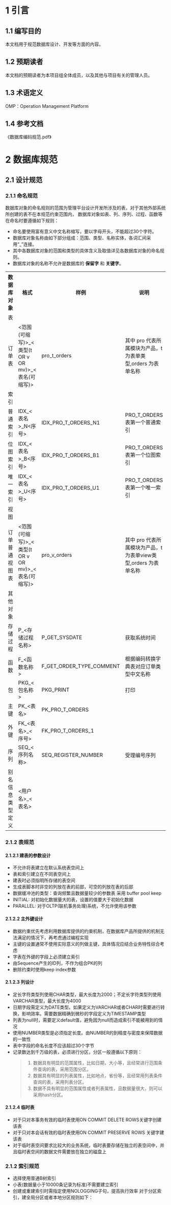 # 1 引言

## 1.1  编写目的
  本文档用于规范数据库设计、开发等方面的内容。
## 1.2  预期读者
本文档的预期读者为本项目组全体成员，以及其他与项目有关的管理人员。
## 1.3  术语定义
OMP：Operation Management Platform

## 1.4  参考文档
《数据库编码规范.pdf》

# 2 数据库规范
## 2.1  设计规范
### 2.1.1  命名规范
数据库对象的命名规则的范围为管理平台设计开发所涉及的表，对于其他外部系统所创建的表不在本规范约束范围内，
数据库对象如表、列、序列、过程、函数等在命名时要遵循如下规则：
* 命名要使用富有意义中文名称缩写，要以字母开头，不能超过30个字符。
* 数据库对象名称由如下部分组成：范围、类型、名称实体，各词汇间采用“_”连接。
* 其中各数据库对象的范围和类型的具体含义及取值详见各数据库对象的命名规则。
* 数据库对象的名称不允许是数据库的 **保留字** 和 **关键字**。

<table>
    <tr>
        <th>数据库对象</th>
        <th>格式</th>
        <th>样例</th>
        <th>说明</th>
    </tr>
    <tr>
        <td>表</td>
        <td></td>
        <td></td>
        <td></td>
    </tr>
    <tr>
        <td>订单表</td>
        <td><范围(可缩写)>_<类型(t OR v OR mv)>_<表名(可缩写)></td>
        <td>pro_t_orders</td>
        <td>其中 pro 代表所属模块为产品，t 为表单类型,orders 为表单名称</td>
    </tr>
    <tr>
        <td>索引</td>
        <td></td>
        <td></td>
        <td></td>
    </tr>
    <tr>
        <td>普通索引</td>
        <td>IDX_<表名>_N<序号></td>
        <td>IDX_PRO_T_ORDERS_N1</td>
        <td>PRO_T_ORDERS表第一个普通索引</td>
    </tr>
    <tr>
        <td>位图索引</td>
        <td>IDX_<表名>_B<序号></td>
        <td>IDX_PRO_T_ORDERS_B1</td>
        <td>PRO_T_ORDERS表第一个位图索引</td>
    </tr>
    <tr>
        <td>唯一索引</td>
        <td>IDX_<表名>_U<序号></td>
        <td>IDX_PRO_T_ORDERS_U1</td>
        <td>PRO_T_ORDERS表第一个唯一索引</td>
    </tr>
    <tr>
        <td>视图</td>
        <td></td>
        <td></td>
        <td></td>
    </tr>
    <tr>
        <td>订单普通视图表</td>
        <td><范围(可缩写)>_<类型(t OR v OR mv)>_<表名(可缩写)></td>
        <td>pro_v_orders</td>
        <td>其中 pro 代表所属模块为产品，t 为表单view类型,orders 为表单名称</td>
    </tr>
    <tr>
        <td>其他对象</td>
        <td></td>
        <td></td>
        <td></td>
    </tr>
    <tr>
        <td>存储过程</td>
        <td>P_<存储过程名称></td>
        <td>P_GET_SYSDATE</td>
        <td>获取系统时间</td>
    </tr>
    <tr>
        <td>函数</td>
        <td>F_<函数名称></td>
        <td>F_GET_ORDER_TYPE_COMMENT</td>
        <td>根据编码转换字典表对应订单类型中文名称</td>
    </tr>
    <tr>
        <td>包</td>
        <td>PKG_<包名称></td>
        <td>PKG_PRINT</td>
        <td>打印</td>
    </tr>
    <tr>
        <td>主键</td>
        <td>PK_<表名></td>
        <td>PK_PRO_T_ORDERS</td>
        <td></td>
    </tr>
    <tr>
        <td>外键</td>
        <td>FK_<表名>_<序号></td>
        <td>FK_PRO_T_ORDERS_1</td>
        <td></td>
    </tr>
    <tr>
        <td>序列</td>
        <td>SEQ_<序列名称></td>
        <td>SEQ_REGISTER_NUMBER</td>
        <td>受理编号序列</td>
    </tr>
    <tr>
        <td>别名信息类型定义</td>
        <td><用户名>_<表名></td>
        <td></td>
        <td></td>
    </tr>
</table>

### 2.1.2  表规范
#### 2.1.2.1  建表的参数设计
* 不允许将表建立在默认系统表空间上
* 表和索引建立在不同表空间上
* 建表时必须指明所存储的表空间
* 生成表脚本时非空的列放在表的前部，可空的列放在表的后部
* 数据缓冲池的类型：查询频繁且数据量较少的参数表 采用 buffer pool keep
* INITIAL: 对初始化数据量大的表，设置的值要大于初始化数据
* PARALLEL: 对于OLTP\(联机事务处理\)系统，不允许使用该参数

#### 2.1.2.2  主外键设计
* 数据约束优先考虑利用数据库提供的约束机制，在数据库产品所提供的机制无法满足的情况下，再考虑通过编程实现
* 主键的设置通常不使用实际意义的列做主键，具体情况应结合业务特性综合考虑
* 字表在外键的字段上必须建立索引
* 由Sequence产生的ID列，不作为组合PK的列
* 删除约束时使用keep index参数

#### 2.1.2.3  列设计
* 定长字符类型列使用CHAR类型，最大长度为2000；不定长字符类型列使用VARCHAR类型，最大长度为4000
* 日期字段需定义为DATE类型。如果定义为VARCHAR或者CHAR时需要进行转换，影响效率。需要数据精确到微秒的字段定义为TIMESTAMP类型
* 列表为null时，需要定义default值，避免因为null而造成索引不能被用到的情况
* 使用NUMBER类型是必须指定长度。由NUMBER的到精度与密度来保障数据的一致性
* 表中字段的命名长度不应该超过30个字节
* 记录数达到千万级的表，必须进行分区，分区一般遵循以下原则：
   >1. 数据具有明显的范围属性，比如日期，大小等，且经常进行范围条件查询的表，采用范围分区。
   >2. 数据具有明显的列表属性，比如地点，省份等，且经常用列表条件查询的表，采用列表分区。
   >3. 数据不具有明显的范围属性或者列表属性，且数据量很大，则可以采用hash分区。

#### 2.1.2.4  临时表
* 对于只对本事务有效的临时表使用ON COMMIT DELETE ROWS关键字创建该表
* 对于只对本会话有效的临时表使用ON COMMIT PRESERVE ROWS 关键字建该表
* 对于临时表空间要求比较大的业务系统，临时表要存储在独立的表空间中，并且临时表空间的数据文件需要放在独立的磁盘上

### 2.1.2  索引规范
* 选择使用普通B树索引
* 小表\(数据量小于10000条记录为标准\)不需要建立索引
* 创建或重建索引时需指定使用NOLOGGING子句，提高执行效率
对于分区索引，建全局分区或者本地分区规则如下：


